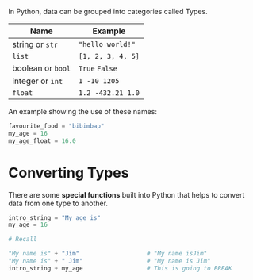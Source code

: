 In Python, data can be grouped into categories called Types. 

| Name    | Example   |
| ---     | ---           |
| string or `str` | `"hello world!"`|
|`list`           | `[1, 2, 3, 4, 5]` |
| boolean or `bool`| `True` `False`    |
| integer or `int` | `1 -10 1205` |
| `float`          | `1.2 -432.21 1.0` | 

An example showing the use of these names: 

```python
favourite_food = "bibimbap"
my_age = 16
my_age_float = 16.0
```

# Converting Types 

There are some **special functions** built into Python that helps to convert data from one type to another. 

```python
intro_string = "My age is"
my_age = 16

# Recall 

"My name is" + "Jim"                   # "My name isJim"
"My name is" + " Jim"                  # "My name is Jim"
intro_string + my_age                  # This is going to BREAK
```

